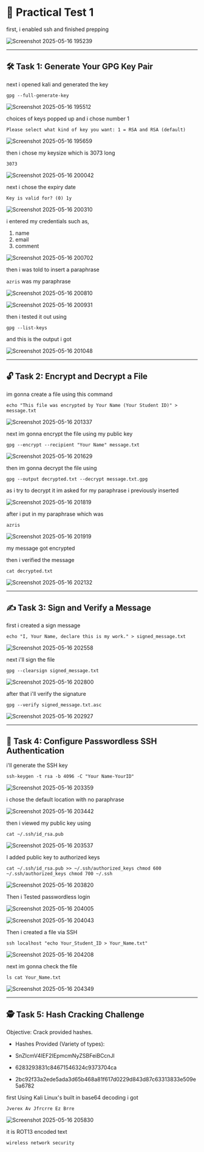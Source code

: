 # 📌 Practical Test 1


first, i enabled ssh and finished prepping

![Screenshot 2025-05-16 195239](https://github.com/user-attachments/assets/7cca7a70-6693-4d84-a3e6-d43afae5f3f4)


---

## 🛠️ Task 1: Generate Your GPG Key Pair

next i opened kali and generated the key

``gpg --full-generate-key``

![Screenshot 2025-05-16 195512](https://github.com/user-attachments/assets/868b8d84-2923-47f4-a52b-14d1f3f529db)

choices of keys popped up and i chose number 1

``Please select what kind of key you want:
1 = RSA and RSA (default)``

![Screenshot 2025-05-16 195659](https://github.com/user-attachments/assets/dceb3b22-4bf3-4b6a-94c5-d80f316b3f3d)

then i chose my keysize which is 3073 long

``3073``

![Screenshot 2025-05-16 200042](https://github.com/user-attachments/assets/73cdae2a-9607-4e68-8788-8f0717a78422)

next i chose the expiry date

``Key is valid for? (0) 1y``

![Screenshot 2025-05-16 200310](https://github.com/user-attachments/assets/9110e32a-5bde-4475-b4e0-408daaefa963)

i entered my credentials such as,
1. name
2. email
3. comment

![Screenshot 2025-05-16 200702](https://github.com/user-attachments/assets/f3fee914-84ce-4971-a54f-5258b202693a)

then i was told to insert a paraphrase

``azris`` was my paraphrase

![Screenshot 2025-05-16 200810](https://github.com/user-attachments/assets/4a0fb9c7-5870-4786-99c5-fd00e668c7ca)

![Screenshot 2025-05-16 200931](https://github.com/user-attachments/assets/b49d2386-51b4-4511-880a-ed9358e3cb56)

then i tested it out using

``gpg --list-keys``

and this is the output i got

![Screenshot 2025-05-16 201048](https://github.com/user-attachments/assets/c19dde3a-9425-447b-9290-4095edf9559d)


---


## 🔓 Task 2: Encrypt and Decrypt a File

im gonna create a file using this command

``echo "This file was encrypted by Your Name (Your Student ID)" > message.txt``

![Screenshot 2025-05-16 201337](https://github.com/user-attachments/assets/6be1756a-3356-4fd2-b100-9cd2c7e66bd0)

next im gonna encrypt the file using my public key

``gpg --encrypt --recipient "Your Name" message.txt``

![Screenshot 2025-05-16 201629](https://github.com/user-attachments/assets/13709791-67dd-460c-80a3-85909371e30b)

then im gonna decrypt the file using

``gpg --output decrypted.txt --decrypt message.txt.gpg``

as i try to decrypt it im asked for my paraphrase i previously inserted

![Screenshot 2025-05-16 201819](https://github.com/user-attachments/assets/6aa051b7-f723-49fd-b3cc-4482a34fe812)

after i put in my paraphrase which was 

``azris``

![Screenshot 2025-05-16 201919](https://github.com/user-attachments/assets/5cfd4dfd-8ed5-4002-bbfc-ce0db97cf431)

my message got encrypted

then i verified the message

``cat decrypted.txt``

![Screenshot 2025-05-16 202132](https://github.com/user-attachments/assets/3ff1c21a-1c60-4d67-bebf-e5a8a1df5664)


---
## ✍️ Task 3: Sign and Verify a Message

first i created a sign message

``echo "I, Your Name, declare this is my work." > signed_message.txt``

![Screenshot 2025-05-16 202558](https://github.com/user-attachments/assets/8c5cb3f3-769a-4c44-8e33-036bcf2daf67)

next i'll sign the file

``gpg --clearsign signed_message.txt``

![Screenshot 2025-05-16 202800](https://github.com/user-attachments/assets/bf3f3e99-c4b0-4bd2-bff5-12381574a2a3)

after that i'll verify the signature

``gpg --verify signed_message.txt.asc``

![Screenshot 2025-05-16 202927](https://github.com/user-attachments/assets/dd9cc37e-c25a-4071-8c7f-447ce3ba0d5e)


---
## 🔑 Task 4: Configure Passwordless SSH Authentication

i'll generate the SSH key

``ssh-keygen -t rsa -b 4096 -C "Your Name-YourID"``

![Screenshot 2025-05-16 203359](https://github.com/user-attachments/assets/07cb936f-a6be-4c37-a219-7041f729cf98)

i chose the default location with no paraphrase

![Screenshot 2025-05-16 203442](https://github.com/user-attachments/assets/5039f25c-ba61-4c53-b3f2-5a7cb8197400)

then i viewed my public key using

``cat ~/.ssh/id_rsa.pub``

![Screenshot 2025-05-16 203537](https://github.com/user-attachments/assets/4b8b57b3-0c80-443c-a08c-301073cefe4d)

I added public key to authorized keys

``cat ~/.ssh/id_rsa.pub >> ~/.ssh/authorized_keys
chmod 600 ~/.ssh/authorized_keys
chmod 700 ~/.ssh``

![Screenshot 2025-05-16 203820](https://github.com/user-attachments/assets/438acfb1-50f6-40d3-9211-5930c344895f)

Then i Tested passwordless login

![Screenshot 2025-05-16 204005](https://github.com/user-attachments/assets/644dfca0-ba07-48e2-84b8-e6857a9dd54a)

![Screenshot 2025-05-16 204043](https://github.com/user-attachments/assets/d78752b7-7f1c-45e4-bc54-28c64d4e7e36)

Then i created a file via SSH

``ssh localhost "echo Your_Student_ID > Your_Name.txt"``

![Screenshot 2025-05-16 204208](https://github.com/user-attachments/assets/336ba1a0-257f-4d30-a3a3-7b188f1e6a55)

next im gonna check the file

``ls
cat Your_Name.txt``

![Screenshot 2025-05-16 204349](https://github.com/user-attachments/assets/7781fe06-14ff-4c02-91ec-cf20e1ad67bd)


---


## 🕵️ Task 5: Hash Cracking Challenge
Objective: Crack provided hashes.

- Hashes Provided (Variety of types):

- SnZlcmV4IEF2IEpmcmNyZSBFeiBCcnJl
- 6283293831c84671546324c9373704ca
- 2bc92f33a2ede5ada3d65b468a81f617d0229d843d87c63313833e509e5a6782

first Using Kali Linux's built in base64 decoding i got

``Jverex Av Jfrcrre Ez Brre``

![Screenshot 2025-05-16 205830](https://github.com/user-attachments/assets/70a465ad-d33a-480c-a896-5b1bd4352e15)

it is ROT13 encoded text

``wireless network security``



